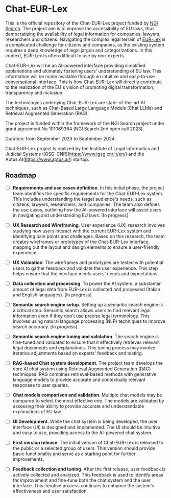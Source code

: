 # Chat-EUR-Lex

This is the official repository of the Chat-EUR-Lex project funded by [NGI Search](https://ngi-search-2nd-open-call.fundingbox.com/). The project aim is to improve the accessibility of EU laws, thus democratizing the availability of legal information for companies, lawyers, researchers and citizens. Navigating the complex legal terrain of [EUR-Lex](https://eur-lex.europa.eu/homepage.html) is a complicated challenge for citizens and companies, as the existing system requires a deep knowledge of legal jargon and categorizations. In this context, EUR-Lex is often difficult to use by non-experts.

Chat-EUR-Lex will be an AI-powered interface providing simplified explanations and ultimately fostering users' understanding of EU law. This information will be made available through an intuitive and easy-to-use conversational interface. This is how Chat-EUR-Lex will directly contribute to the realization of the EU's vision of promoting digital transformation, transparency and inclusion. 

The technologies underlying Chat-EUR-Lex are state-of-the-art AI techniques, such as Chat-Based Large Language Models (Chat LLMs) and Retrieval Augmented Generation (RAG).

The project is funded within the framework of the NGI Search project under grant agreement No 101069364 (NGI Search 2nd open call 2023).

Duration: from September 2023 to September 2024.

Chat-EUR-Lex project is realized by the Institute of Legal Informatics and Judicial Systems (IGSG-CNR)(https://www.igsg.cnr.it/en/) and the Aptus.AI(https://www.aptus.ai/) startup.


## Roadmap

- [ ] **Requirements and use cases definition**. In this initial phase, the project team identifies the specific requirements for the Chat-EUR-Lex system. This includes understanding the target audience's needs, such as citizens, lawyers, researchers, and companies. The team also defines the use cases, outlining how the AI-powered interface will assist users in navigating and understanding EU laws. \[In progress\]
- [ ] **UX Research and Wireframing**. User experience (UX) research involves studying how users interact with the current EUR-Lex system and identifying pain points and challenges. Based on this research, the team creates wireframes or prototypes of the Chat-EUR-Lex interface, mapping out the layout and design elements to ensure a user-friendly experience.
- [ ] **UX Validation**. The wireframes and prototypes are tested with potential users to gather feedback and validate the user experience. This step helps ensure that the interface meets users' needs and expectations.
- [ ] **Data collection and processing**. To power the AI system, a substantial amount of legal data from EUR-Lex is collected and processed (Italian and English languages). \[In progress\]
- [ ] **Semantic search engine setup**. Setting up a semantic search engine is a critical step. Semantic search allows users to find relevant legal information even if they don't use precise legal terminology. This involves using natural language processing (NLP) techniques to improve search accuracy. \[In progress\]
- [ ] **Semantic search engine tuning and validation**. The search engine is fine-tuned and validated to ensure that it effectively retrieves relevant legal documents and explanations. This tuning process may involve iterative adjustments based on experts' feedback and testing.
- [ ] **RAG-based Chat system development**. The project team develops the core AI chat system using Retrieval Augmented Generation (RAG) techniques. RAG combines retrieval-based methods with generative language models to provide accurate and contextually relevant responses to user queries.
- [ ] **Chat models comparison and validation**. Multiple chat models may be compared to select the most effective one. The models are validated by assessing their ability to provide accurate and understandable explanations of EU law.
- [ ] **UI Development**. While the chat system is being developed, the user interface (UI) is designed and implemented. The UI should be intuitive and easy to use, providing access to the AI-powered chat system.
- [ ] **First version release**. The initial version of Chat-EUR-Lex is released to the public or a selected group of users. This version should provide basic functionality and serve as a starting point for further improvements.
- [ ] **Feedback collection and tuning**. After the first release, user feedback is actively collected and analyzed. This feedback is used to identify areas for improvement and fine-tune both the chat system and the user interface. This iterative process continues to enhance the system's effectiveness and user satisfaction.

